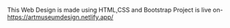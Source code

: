 This Web Design is made using HTML,CSS and Bootstrap
Project is live on- https://artmuseumdesign.netlify.app/
